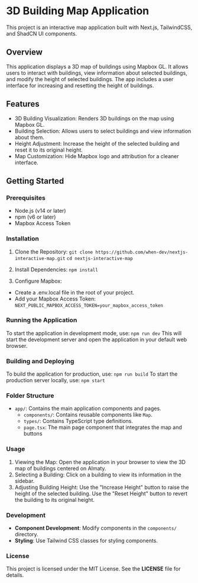 # 3D Building Map Application

This project is an interactive map application built with Next.js, TailwindCSS, and ShadCN UI components.

## Overview

This application displays a 3D map of buildings using Mapbox GL. It allows users to interact with 
buildings, view information about selected buildings, and modify the height of selected buildings. 
The app includes a user interface for increasing and resetting the height of buildings.

## Features

- 3D Building Visualization: Renders 3D buildings on the map using Mapbox GL.
- Building Selection: Allows users to select buildings and view information about them.
- Height Adjustment: Increase the height of the selected building and reset it to its original height.
- Map Customization: Hide Mapbox logo and attribution for a cleaner interface.

## Getting Started
### Prerequisites

* Node.js (v14 or later)
* npm (v6 or later)
* Mapbox Access Token

### Installation
1. Clone the Repository: 
    `git clone https://github.com/when-dev/nextjs-interactive-map.git`
    `cd nextjs-interactive-map`
2. Install Dependencies:
    `npm install`

3. Configure Mapbox:
- Create a .env.local file in the root of your project.
- Add your Mapbox Access Token:
    `NEXT_PUBLIC_MAPBOX_ACCESS_TOKEN=your_mapbox_access_token`

### Running the Application
To start the application in development mode, use:
`npm run dev`
This will start the development server and open the application in your default web browser.

### Building and Deploying
To build the application for production, use:
    `npm run build`
To start the production server locally, use:
    `npm start`

### Folder Structure
- `app/`: Contains the main application components and pages.
    - `components/`: Contains reusable components like `Map`.
    - `types/`: Contains TypeScript type definitions.
    - `page.tsx`: The main page component that integrates the map and buttons

### Usage 
1. Viewing the Map: Open the application in your browser to view the 3D map of buildings 
centered on Almaty.
2. Selecting a Building: Click on a building to view its information in the sidebar.
3. Adjusting Building Height: Use the "Increase Height" button to raise the height of the selected 
building. Use the "Reset Height" button to revert the building to its original height.

### Development 
- **Component Development**: Modify components in the `components/` directory.
- **Styling**: Use Tailwind CSS classes for styling components.

### License
This project is licensed under the MIT License. See the **LICENSE** file for details.